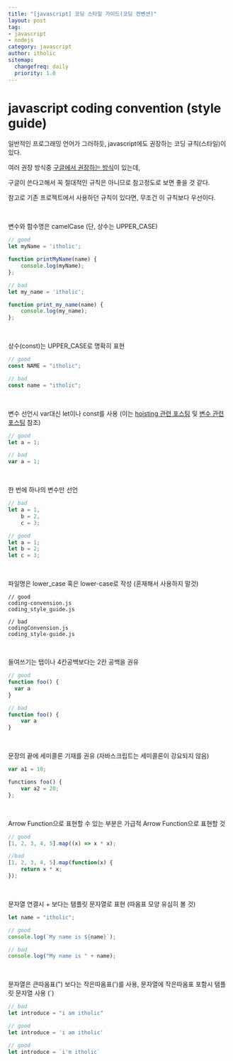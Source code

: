 ```yaml
---
title: "[javascript] 코딩 스타일 가이드(코딩 컨벤션)"
layout: post
tag:
- javascript
- nodejs
category: javascript
author: itholic
sitemap:
  changefreq: daily
  priority: 1.0
---
```


# javascript coding convention (style guide)

일반적인 프로그래밍 언어가 그러하듯, javascript에도 권장하는 코딩 규칙(스타일)이 있다.

여러 권장 방식중 <a href="https://google.github.io/styleguide/jsguide.html" target="_blank">구글에서 권장하는 방식</a>이 있는데, 

구글이 쓴다고해서 꼭 절대적인 규칙은 아니므로 참고정도로 보면 좋을 것 같다.

참고로 기존 프로젝트에서 사용하던 규칙이 있다면, 무조건 이 규칙보다 우선이다.


<br/>

변수와 함수명은 camelCase (단, 상수는 UPPER\_CASE)

```js
// good
let myName = 'itholic';

function printMyName(name) {
    console.log(myName);
};

// bad
let my_name = 'itholic';

function print_my_name(name) {
    console.log(my_name);
};
```

<br/>

상수(const)는 UPPER\_CASE로 명확히 표현

```js
// good
const NAME = "itholic";

// bad
const name = "itholic";
```

<br/>

변수 선언시 var대신 let이나 const를 사용 (이는 <a href="https://itholic.github.io/js-hoisting/" target="_blank">hoisting 관련 포스팅</a> 및 <a href="https://itholic.github.io/js-var-let-const/" target="_blank">변수 관련 포스팅</a> 참조)

```js
// good
let a = 1;

// bad
var a = 1;
```



<br/>


한 번에 하나의 변수만 선언

```js
// bad
let a = 1,
    b = 2,
    c = 3;

// good
let a = 1;
let b = 2;
let c = 3;
```


<br/>

파일명은 lower\_case 혹은 lower-case로 작성 (혼재해서 사용하지 말것)

```
// good
coding-convension.js
coding_style_guide.js

// bad
codingConvension.js
coding_style-guide.js
```


<br/>

들여쓰기는 탭이나 4칸공백보다는 2칸 공백을 권유

```js
// good
function foo() {
  var a
}

// bad
function foo() {
    var a
}
```


<br/>

문장의 끝에 세미콜론 기재를 권유 (자바스크립트는 세미콜론이 강요되지 않음)

```js
var a1 = 10;

functions foo() {
    var a2 = 20;
};
```


<br/>

Arrow Function으로 표현할 수 있는 부분은 가급적 Arrow Function으로 표현할 것

```js
// good
[1, 2, 3, 4, 5].map((x) => x * x);

//bad
[1, 2, 3, 4, 5].map(function(x) {
    return x * x; 
});
```


<br/>

문자열 연결시 + 보다는 탬플릿 문자열로 표현 (따옴표 모양 유심히 볼 것)

```js
let name = "itholic";

// good
console.log(`My name is ${name}`);

// bad
console.log("My name is " + name);
```


<br/>


문자열은 큰따옴표(") 보다는 작은따옴표(')를 사용, 문자열에 작은따옴표 포함시 탬플릿 문자열 사용 (`)

```js
// bad
let introduce = "i am itholic"

// good
let introduce = 'i am itholic' 

// good
let introduce = `i'm itholic`
```
